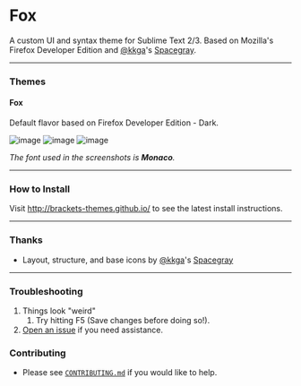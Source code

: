 # Fox

A custom UI and syntax theme for Sublime Text 2/3. Based on Mozilla's Firefox Developer Edition and [@kkga](https://github.com/kkga)'s [Spacegray](https://github.com/kkga/spacegray).

***

### Themes

#### Fox

Default flavor based on Firefox Developer Edition - Dark.

![image](screenshots/fox.dark-html.jpg)
![image](screenshots/fox.dark-css.jpg)
![image](screenshots/fox.dark-js.jpg)

*The font used in the screenshots is __Monaco__.*

***

### How to Install

Visit http://brackets-themes.github.io/ to see the latest install instructions.

***

### Thanks

- Layout, structure, and base icons by [@kkga](https://github.com/kkga/)'s [Spacegray](https://github.com/kkga/spacegray)

***

### Troubleshooting

1. Things look "weird"
    1. Try hitting F5 (Save changes before doing so!).
2. [Open an issue](https://github.com/karelvuong/fox-brackets/issues) if you need assistance.


### Contributing

* Please see [`CONTRIBUTING.md`](CONTRIBUTING.md) if you would like to help.
